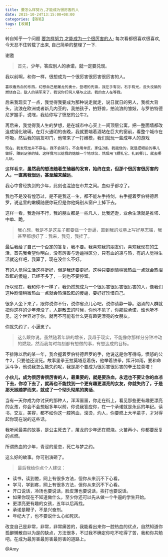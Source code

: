 ```yaml
---
title: 要怎么样努力,才能成为很厉害的人
date: 2015-10-24T13:15:00+08:00
categories: [随笔]
tags: [收藏]
---
```


转自知乎一个问题 [要怎样努力,才能成为一个很厉害的人](http://www.zhihu.com/question/22921426);
每次看都很喜欢很喜欢, 今天忍不住转载了出来, 自己简单的整理了一下.

谢邀

> 首先，**少年，答应别人的承诺，就一定要兑现**。

我以前啊，和你一样，很想成为一个很厉害很厉害很厉害的人。

```
喜欢看热血的东西，幻想自己是屠龙的勇士，登塔的先锋，我左手有剑，右手有光，没头没脑的燃烧自己，敌人的骑军来了，我说你们何人堪与之战，我的女人在等我。
```

<!--more-->

后来我现实了一点，我觉得我要成为那种说走就走，说日就日的男人，我梳大背头，流浪在欧洲或者新几内亚的，我拍孩子，拍野兽，拍流浪的雏妓，与罗伯特德尼罗握手，说嘿，我给你写了愤怒的公牛2。

再后来，我觉得我人生的梦想，是在城市中心买上一间顶层公寓，把一整面墙都改造成钢化玻璃，在灯火通明的夜晚，我就要端着酒站在巨大的窗前，看整个城市在呼吸，然后我的朋友叩门，他带来了一打嫩模，我们就玩一些成年人的游戏

```
现在，我发现龙并不存在，我不会骑马，不会用单反，家住2楼，我能做的，就是把眼前的事儿做好，赚到足够的钱，这样我可以给我的姑娘一个地球仪，然后用飞镖扎它，扎到哪儿，就去哪儿玩。
```

这样看来，**虽然我的想法随着生殖器的发育，始终在变，但那个很厉害很厉害的人，一直离我很远，甚至越来越远**。

我心中曾经执剑的少年，此刻也混迹在市井之间。血似乎都凉了。

我也不是没有惶恐过，是不是我这一生，都不能左手持剑，右手握着罗伯特德尼罗，说这里的嫩模随便你玩但是你他妈别从窗户上掉下去。

这样一看，我逊得不行，我的朋友都是一些凡人，比我还逊，业余生活就是推塔、中单、跪。

> 我心想，我是不是这辈子都要做一个逊逼，直到我的坟墓上写好墓志铭，我甚至都想好了：我来，我见，我挂了。

最后我给了自己一个否定的答复，我不要。我喜欢我的朋友们，喜欢我现在的生活，首先我希望你明白，没有厉害与逊逼得区分，只有血的凉与热，有的人觉得生活就这样吧，我算了，现在没什么不好。

有的人觉得生活这样挺好，但是我还要更好。这种只要剧情稍微热血一点就会热泪盈眶的傻逼，已经不多了，一刻也不要停留。

所以现在，我和你不一样了，我仍然想成为一个很厉害很厉害很厉害的人，像我们这种剧情稍微热血一点就会热泪盈眶的傻逼，要好好珍惜自己。

很多人坐下来了，跟你说你不行，说你省点儿心吧，说你请静一静。汹涌的人群就把你这样的少年淹没了，人群散去的时候，你也不见了，你那些承诺，谁也听不见，这个世界对于你，就再不可能有什么更有趣更漂亮的女朋友。

你就失约了，小逼崽子。

> 这么跟你说。虽然随着年龄的增长，我趋于现实，不能像你那样分分钟冲动的燃烧，然而我每时每刻都有想做的事，有想达成的目标。

不排除以后的某一年，我会握着罗伯特德尼罗的手，他说这是你写得吗，愤怒的公牛2，只要他还没死。故事里拳王拉莫塔忍着伤，他举着铁拳，挥汗如雨，要和命运斗争，他说我怎么能失约呢，我是那个要成为很厉害很厉害的拳王拉莫塔！

**小伙儿，成为很厉害很厉害的人，最重要的，就是要热血，永远也不要让你的血凉下去，你凉下去了，就再也不能找到一个更有趣更漂亮的女友，你就失约了，于是那天她踏梦而来，就成了一个彻头彻尾的笑话**。

当有一天你成为你讨厌的那种人，浑浑噩噩，你走在街上，看见那些更有趣更漂亮的女孩，你会不会想起多年以前，你说我答应你，在一个承诺就是永远的年纪。读书，交友，美容，都不如你这一腔狗血，滚烫，灼人，你要燃上大半辈子，才对得起你现在说的这些话。

我听闻最美的故事，是公主死去了，屠龙的少年还在燃烧。火苗再小，你都要反复的点燃。

所谓热血的少年，青涩的爱恋，死亡与梦之约。

这么好的故事。你可别演砸了。

> 最后我给你点个人建议：

- 读书，读到倦，网上有很多方法，但你从来沉不下心看。
- 学习，学到疼，网上有很多方法，但你从来沉不下心看。
- 开口说话，冷场也要说话，脸皮薄也要说话，挨打也要说话。
- 如果你现在不知道做什么，至少你还可以先从做一个牛逼的学生开始。
- 更漂亮更有趣的女孩，五年以后再找。
- 承诺是鞭子，不是兴奋剂。
- 年纪大了，也不要说什么心如死灰。

改变自己是非常，非常，非常痛苦的，我能看出来你一腔热血的优点，自然知道你孤僻懒散自以为是的缺点，方法很多，不过我不确定你吃不吃得了苦，我和你共勉吧。在成为最厉害最厉害最厉害的道路上。

@Amy
